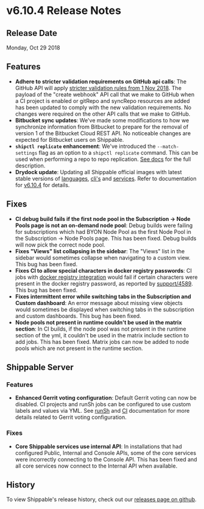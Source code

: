 # v6.10.4 Release Notes

## Release Date

Monday, Oct 29 2018

## Features

- **Adhere to stricter validation requirements on GitHub api calls**: The GitHub API will apply [stricter validation rules from 1 Nov 2018](https://developer.github.com/changes/2018-09-25-stricter-validation-coming-soon-in-the-rest-api/). The payload of the "create webhook" API call that we make to GitHub when a CI project is enabled or gitRepo and syncRepo resources are added has been updated to comply with the new validation requirements. No changes were required on the other API calls that we make to GitHub.
- **Bitbucket sync updates**: We've made some modifications to how we synchronize information from Bitbucket to prepare for the removal of version 1 of the Bitbucket Cloud REST API.  No noticeable changes are expected for Bitbucket users on Shippable.
- **`shipctl replicate` enhancement**: We've introduced the `--match-settings` flag as an option to a `shipctl replicate` command.  This can be used when performing a repo to repo replication.  [See docs](http://docs.shippable.com/platform/tutorial/workflow/using-shipctl/#replicate) for the full description.
- **Drydock update**: Updating all Shippable official images with latest
  stable versions of [languages](http://docs.shippable.com/platform/runtime/machine-image/language-versions/), [cli's](http://docs.shippable.com/platform/runtime/machine-image/cli-versions/) and [services](http://docs.shippable.com/platform/runtime/machine-image/services-versions/). Refer to documentation
  for [v6.10.4](http://docs.shippable.com/platform/runtime/machine-image/ami-v6104/) for details.

## Fixes

- **CI debug build fails if the first node pool in the Subscription -> Node Pools page is not an on-demand node pool**: Debug builds were failing for subscriptions which had BYON Node Pool as the first Node Pool in the Subscription -> Node Pools page. This has been fixed. Debug builds will now pick the correct node pool.
- **Fixes "Views" list collapsing in the sidebar**: The "Views" list in the sidebar would sometimes collapse when navigating to a custom view. This bug has been fixed.
- **Fixes CI to allow special characters in docker registry passwords**: CI jobs with [docker registry integration](http://docs.shippable.com/platform/integration/dockerRegistryLogin/) would fail if certain characters were present in the docker registry password, as reported by [support/4589](https://github.com/Shippable/support/issues/4589). This bug has been fixed.
- **Fixes intermittent error while switching tabs in the Subscription and Custom dashboard**: An error message about missing view objects would sometimes be displayed when switching tabs in the subscription and custom dashboards. This bug has been fixed.
- **Node pools not present in runtime couldn't be used in the matrix section**: In CI builds, if the node pool was not present in the runtime section of the yml, it couldn't be used in the matrix include section to add jobs. This has been fixed. Matrix jobs can now be added to node pools which are not present in the runtime section.

## Shippable Server

### Features

- **Enhanced Gerrit voting configuration**: Default Gerrit voting can now be disabled. CI projects and runSh jobs can be configured to use custom labels and values via YML. See [runSh](http://docs.shippable.com/platform/workflow/job/runsh/) and [CI](http://docs.shippable.com/ci/yml-structure/) documentation for more details related to Gerrit voting configuration.

### Fixes

- **Core Shippable services use internal API**: In installations that had configured Public, Internal and Console APIs, some of the core services were incorrectly connecting to the Console API. This has been fixed and all core services now connect to the Internal API when available.

## History

To view Shippable's release history, check out our [releases page on github](https://github.com/Shippable/admiral/releases).
